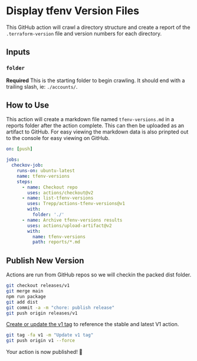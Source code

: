 # Display tfenv Version Files

This GitHub action will crawl a directory structure and create a report of the `.terraform-version` file and version numbers for each directory.

## Inputs

### `folder`

**Required** This is the starting folder to begin crawling. It should end with a trailing slash, ie: `./accounts/`.

## How to Use

This action will create a markdown file named `tfenv-versions.md` in a reports folder after the action complete. This can then be uploaded as an artifact to GitHub. For easy viewing the markdown data is also prinpted out to the console for easy viewing on GitHub.

```yaml
on: [push]

jobs:
  checkov-job:
    runs-on: ubuntu-latest
    name: tfenv-versions
    steps:
      - name: Checkout repo
        uses: actions/checkout@v2
      - name: list-tfenv-versions
        uses: Trepp/actions-tfenv-versions@v1
        with:
          folder: './'
      - name: Archive tfenv-versions results
        uses: actions/upload-artifact@v2
        with:
          name: tfenv-versions
          path: reports/*.md
```

## Publish New Version

Actions are run from GitHub repos so we will checkin the packed dist folder.

```bash
git checkout releases/v1
git merge main
npm run package
git add dist
git commit -a -m "chore: publish release"
git push origin releases/v1
```

[Create or update the v1 tag](https://github.com/actions/toolkit/blob/master/docs/action-versioning.md) to reference the stable and latest V1 action.

```bash
git tag -fa v1 -m "Update v1 tag"
git push origin v1 --force
```

Your action is now published! :rocket:
